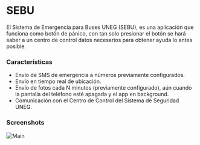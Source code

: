 # SEBU #

El Sistema de Emergencia para Buses UNEG (SEBU), es una aplicación que funciona como botón de pánico, con tan solo presionar el botón se hará saber a un centro de control datos necesarios para obtener ayuda lo antes posible.


### Características ###

* Envío de SMS de emergencia a números previamente configurados.
* Envío en tiempo real de ubicación.
* Envío de fotos cada N minutos (previamente configurado), aún cuando la pantalla del teléfono esté apagada y el app en background.
* Comunicación con el Centro de Control del Sistema de Seguridad UNEG.

### Screenshots ###

![Main](https://bitbucket-assetroot.s3.amazonaws.com/repository/AbBAXa/2177734905-IMG-20160403-WA0007.jpg?Signature=e1k%2FwL%2F7N5My1ndP4HatTK8Ro78%3D&Expires=1503627102&AWSAccessKeyId=AKIAIQWXW6WLXMB5QZAQ&versionId=Ihu0fWHrO1nInVDq9wAUaU9rnvT.n33c)

